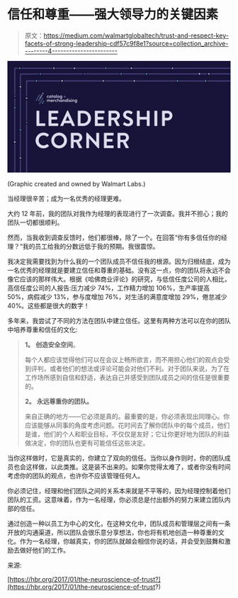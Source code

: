 # 信任和尊重——强大领导力的关键因素

> 原文：<https://medium.com/walmartglobaltech/trust-and-respect-key-facets-of-strong-leadership-cdf57c9f8e1?source=collection_archive---------4----------------------->

![](img/a18dfe3664676d28b09eb3bbf466e215.png)

(Graphic created and owned by Walmart Labs.)

当经理很辛苦；成为一名优秀的经理更难。

大约 12 年前，我的团队对我作为经理的表现进行了一次调查。我并不担心；我的团队一切都很顺利。

然而，当我收到调查反馈时，他们都很棒，除了一个。在回答“你有多信任你的经理？“我的员工给我的分数远低于我的预期。我很震惊。

我决定我需要找到为什么我的一个团队成员不信任我的根源。因为归根结底，成为一名优秀的经理就是要建立信任和尊重的基础。没有这一点，你的团队将永远不会像它应该的那样伟大。根据《哈佛商业评论》的研究，与低信任度公司的人相比，高信任度公司的人报告:压力减少 74%，工作精力增加 106%，生产率提高 50%，病假减少 13%，参与度增加 76%，对生活的满意度增加 29%，倦怠减少 40%。这些都是很大的数字！

多年来，我尝试了不同的方法在团队中建立信任。这里有两种方法可以在你的团队中培养尊重和信任的文化:

> **1。** **创造安全空间**。
> 
> 每个人都应该觉得他们可以在会议上畅所欲言，而不用担心他们的观点会受到评判，或者他们的想法或评论可能会对他们不利。对于团队来说，为了在工作场所感到自信和舒适，表达自己并感受到团队成员之间的信任是很重要的。
> 
> **2。** **永远尊重你的团队。**
> 
> 来自正确的地方——它必须是真的。最重要的是，你必须表现出同理心。你应该能够从同事的角度考虑问题。花时间去了解你团队中的每个成员，他们是谁，他们的个人和职业目标，不仅仅是友好；它让你更好地为团队的利益做决定，你的团队也更有可能信任这些决定。

当你这样做时，它是真实的，你建立了双向的信任。当你以身作则时，你的团队成员也会这样做，以此类推。这是装不出来的。如果你觉得太难了，或者你没有时间考虑你的团队的观点，也许你不应该管理任何人。

你必须记住，经理和他们团队之间的关系本来就是不平等的，因为经理控制着他们团队的工资。这意味着，作为一名经理，你必须总是付出额外的努力来建立团队内部的信任。

通过创造一种以员工为中心的文化，在这种文化中，团队成员和管理层之间有一条开放的沟通渠道，所以团队会很乐意分享想法，你也将有机地创造一种尊重的文化。作为一名经理，你越真实，你的团队就越会相信你说的话，并会受到鼓舞和激励去做好他们的工作。

来源:

[https://hbr.org/2017/01/the-neuroscience-of-trust?](https://hbr.org/2017/01/the-neuroscience-of-trust?)